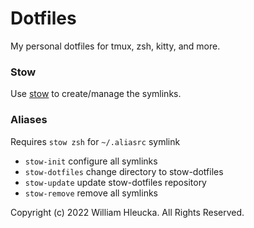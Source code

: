 # Dotfiles
My personal dotfiles for tmux, zsh, kitty, and more.

### Stow
Use <a href='https://www.gnu.org/software/stow/' title='Stow - GNU Project'>stow</a> to create/manage the symlinks.

### Aliases
Requires `stow zsh` for `~/.aliasrc` symlink

- `stow-init` configure all symlinks
- `stow-dotfiles` change directory to stow-dotfiles
- `stow-update` update stow-dotfiles repository
- `stow-remove` remove all symlinks

Copyright (c) 2022 William Hleucka. All Rights Reserved.
